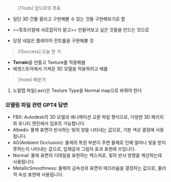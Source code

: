 > [!Todo] 앞으로의 목표

- 일단 3D 건물 올리고 구현해볼 수 있는 것들 구현해보기로 함
- ==튜토리얼에 사로잡히지 말고== 만들어보고 싶은 것들을 만드는 것으로

- 당장 내일은 플레이어 컨트롤을 구현해볼 것



> [!Success] 오늘 한 거

- **Terrain**을 만들고 Texture를 적용해봄
- 애셋스토어에서 가져온 3D 모델을 적용하려고 해봄



> [!note] 배운거

1. 노말맵 파일(.exr)은 Texture Type을 Normal map으로 바꿔야 한다

### 모델링 파일 관련 GPT4 답변
- FBX: Autodesk의 3D 모델과 애니메이션 교환 파일 형식으로, 다양한 3D 패키지와 유니티 엔진에서 임포트 가능합니다.
- Albedo: 물체 표면이 반사하는 빛의 양을 나타내는 값으로, 기본 색상 결정에 사용됩니다.
-  AO(Ambient Occlusion): 물체의 특정 부분이 주변 물체로 인해 얼마나 빛을 받지 못하는지 나타내는 값으로, 입체감과 그림자 효과 표현에 쓰입니다.
-  Normal: 물체 표면의 디테일을 표현하는 텍스처로, 빛의 반사 방향을 계산하는데 사용됩니다.
-  MetallicSmoothness: 물체의 금속성과 표면의 매끄러움을 결정하는 값으로, 물리적 속성 표현에 사용됩니다.